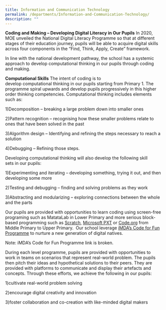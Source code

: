 ```yaml
---
title: Information and Communication Technology
permalink: /departments/Information-and-Communication-Technology/
description: ""
---
```

**Coding and Making – Developing Digital Literacy in Our Pupils**
In 2020, MOE unveiled the National Digital Literacy Programme so that at different stages of their education journey, pupils will be able to acquire digital skills across four components in the “Find, Think, Apply, Create” framework.

In line with the national development pathway, the school has a systemic approach to develop computational thinking in our pupils through coding and making.

**Computational Skills**
The intent of coding is to develop computational thinking in our pupils starting from Primary 1. The programme spiral upwards and develop pupils progressively in this higher order thinking competencies. Computational thinking includes elements such as:

1)Decomposition – breaking a large problem down into smaller ones

2)Pattern recognition – recognising how these smaller problems relate to ones that have been solved in the past

3)Algorithm design – Identifying and refining the steps necessary to reach a solution

4)Debugging – Refining those steps.

Developing computational thinking will also develop the following skill sets in our pupils:

1)Experimenting and iterating – developing something, trying it out, and then developing some more

2)Testing and debugging – finding and solving problems as they work

3)Abstracting and modularizing – exploring connections between the whole and the parts

Our pupils are provided with opportunities to learn coding using screen-free programing such as MatataLab in Lower Primary and more serious block-based programming such as [Scratch](https://scratch.mit.edu/), [Microsoft PXT](https://www.kitronik.co.uk/blog/introducing-microsoft-pxt-block-editor/) or [Code.org](https://code.org/) from Middle Primary to Upper Primary.  Our school leverage [iMDA’s Code for Fun Programme](https://www.imda.gov.sg/imtalent/programmes/cff) to nurture a new generation of digital natives.

Note: iMDA’s Code for Fun Programme link is broken. 

During each level programme, pupils are provided with opportunities to work in teams on scenarios that represent real-world problem. The pupils then pitch their ideas and hypothetical solutions to their peers. They are provided with platforms to communicate and display their artefacts and concepts. Through these efforts, we achieve the following in our pupils:

1)cultivate real-world problem solving 

2)encourage digital creativity and innovation

3)foster collaboration and co-creation with like-minded digital makers